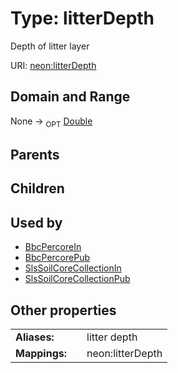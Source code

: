 
# Type: litterDepth


Depth of litter layer

URI: [neon:litterDepth](https://data.neonscience.org/litterDepth)


## Domain and Range

None ->  <sub>OPT</sub> [Double](types/Double.md)

## Parents


## Children


## Used by

 * [BbcPercoreIn](BbcPercoreIn.md)
 * [BbcPercorePub](BbcPercorePub.md)
 * [SlsSoilCoreCollectionIn](SlsSoilCoreCollectionIn.md)
 * [SlsSoilCoreCollectionPub](SlsSoilCoreCollectionPub.md)

## Other properties

|  |  |  |
| --- | --- | --- |
| **Aliases:** | | litter depth |
| **Mappings:** | | neon:litterDepth |


